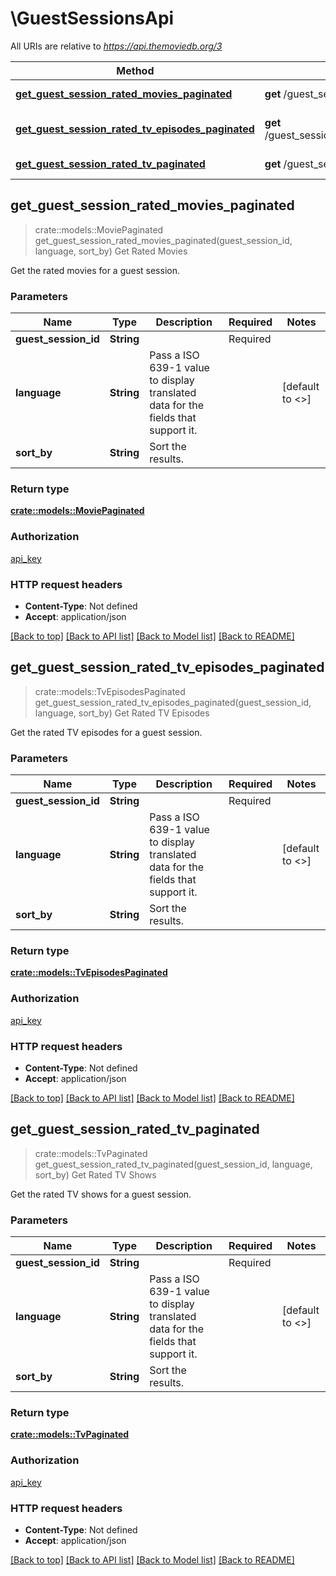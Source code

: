 # \GuestSessionsApi

All URIs are relative to *https://api.themoviedb.org/3*

Method | HTTP request | Description
------------- | ------------- | -------------
[**get_guest_session_rated_movies_paginated**](GuestSessionsApi.md#get_guest_session_rated_movies_paginated) | **get** /guest_session/{guest_session_id}/rated/movies | Get Rated Movies
[**get_guest_session_rated_tv_episodes_paginated**](GuestSessionsApi.md#get_guest_session_rated_tv_episodes_paginated) | **get** /guest_session/{guest_session_id}/rated/tv/episodes | Get Rated TV Episodes
[**get_guest_session_rated_tv_paginated**](GuestSessionsApi.md#get_guest_session_rated_tv_paginated) | **get** /guest_session/{guest_session_id}/rated/tv | Get Rated TV Shows



## get_guest_session_rated_movies_paginated

> crate::models::MoviePaginated get_guest_session_rated_movies_paginated(guest_session_id, language, sort_by)
Get Rated Movies

Get the rated movies for a guest session.

### Parameters


Name | Type | Description  | Required | Notes
------------- | ------------- | ------------- | ------------- | -------------
**guest_session_id** | **String** |  | Required | 
**language** | **String** | Pass a ISO 639-1 value to display translated data for the fields that support it. |  | [default to <<language>>]
**sort_by** | **String** | Sort the results. |  | 

### Return type

[**crate::models::MoviePaginated**](MoviePaginated.md)

### Authorization

[api_key](../README.md#api_key)

### HTTP request headers

- **Content-Type**: Not defined
- **Accept**: application/json

[[Back to top]](#) [[Back to API list]](../README.md#documentation-for-api-endpoints) [[Back to Model list]](../README.md#documentation-for-models) [[Back to README]](../README.md)


## get_guest_session_rated_tv_episodes_paginated

> crate::models::TvEpisodesPaginated get_guest_session_rated_tv_episodes_paginated(guest_session_id, language, sort_by)
Get Rated TV Episodes

Get the rated TV episodes for a guest session.

### Parameters


Name | Type | Description  | Required | Notes
------------- | ------------- | ------------- | ------------- | -------------
**guest_session_id** | **String** |  | Required | 
**language** | **String** | Pass a ISO 639-1 value to display translated data for the fields that support it. |  | [default to <<language>>]
**sort_by** | **String** | Sort the results. |  | 

### Return type

[**crate::models::TvEpisodesPaginated**](TvEpisodesPaginated.md)

### Authorization

[api_key](../README.md#api_key)

### HTTP request headers

- **Content-Type**: Not defined
- **Accept**: application/json

[[Back to top]](#) [[Back to API list]](../README.md#documentation-for-api-endpoints) [[Back to Model list]](../README.md#documentation-for-models) [[Back to README]](../README.md)


## get_guest_session_rated_tv_paginated

> crate::models::TvPaginated get_guest_session_rated_tv_paginated(guest_session_id, language, sort_by)
Get Rated TV Shows

Get the rated TV shows for a guest session.

### Parameters


Name | Type | Description  | Required | Notes
------------- | ------------- | ------------- | ------------- | -------------
**guest_session_id** | **String** |  | Required | 
**language** | **String** | Pass a ISO 639-1 value to display translated data for the fields that support it. |  | [default to <<language>>]
**sort_by** | **String** | Sort the results. |  | 

### Return type

[**crate::models::TvPaginated**](TvPaginated.md)

### Authorization

[api_key](../README.md#api_key)

### HTTP request headers

- **Content-Type**: Not defined
- **Accept**: application/json

[[Back to top]](#) [[Back to API list]](../README.md#documentation-for-api-endpoints) [[Back to Model list]](../README.md#documentation-for-models) [[Back to README]](../README.md)

